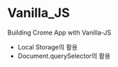# Vanilla_JS

Building Crome App with Vanilla-JS


- Local Storage의 활용
- Document.querySelector의 활용
